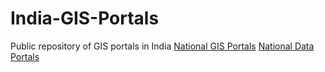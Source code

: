 # India-GIS-Portals
Public repository of GIS portals in India
[National GIS Portals](https://github.com/DraconainDevil/India-GIS-Portals/blob/main/NationalPortals.md)
[National Data Portals](https://github.com/DraconainDevil/India-GIS-Portals/blob/main/NationalData.md)
